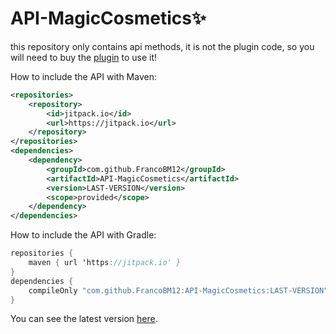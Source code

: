 # API-MagicCosmetics✨
this repository only contains api methods, it is not the plugin code, so you will need to buy the [plugin](https://polymart.org/resource/magic-cosmetics.2070) to use it!

How to include the API with Maven:

```xml
<repositories>
    <repository>
        <id>jitpack.io</id>
        <url>https://jitpack.io</url>
    </repository>
</repositories>
<dependencies>
    <dependency>
        <groupId>com.github.FrancoBM12</groupId>
        <artifactId>API-MagicCosmetics</artifactId>
        <version>LAST-VERSION</version>
        <scope>provided</scope>
    </dependency>
</dependencies>
```

How to include the API with Gradle:

```kotlin
repositories {
    maven { url 'https://jitpack.io' }
}
dependencies {
    compileOnly "com.github.FrancoBM12:API-MagicCosmetics:LAST-VERSION"
}
```
You can see the latest version [here](https://github.com/FrancoBM12/API-MagicCosmetics/releases/latest).
